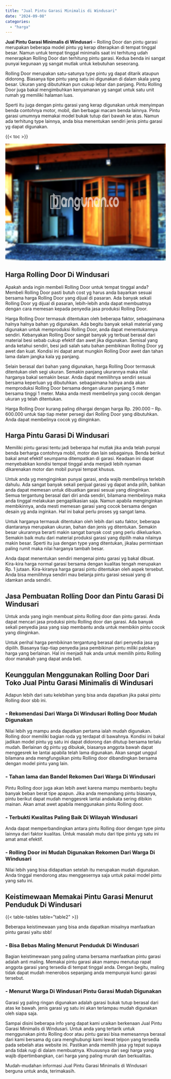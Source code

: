```yaml
---
title: "Jual Pintu Garasi Minimalis di Windusari"
date: "2024-09-08"
categories: 
  - "harga"
---
```


**Jual Pintu Garasi Minimalis di Windusari** – Rolling Door dan pintu garasi merupakan beberapa model pintu yg kerap diterapkan di tempat tinggal besar. Namun untuk tempat tinggal minimalis saat ini terhitung udah menerapkan Rolling Door dan terhitung pintu garasi. Kedua benda ini sangat punyai kegunaan yg sangat mutlak untuk kebutuhan seseorang.

Rolling Door merupakan satu-satunya type pintu yg dapat ditarik ataupun didorong. Biasanya tipe pintu yang satu ini digunakan di dalam skala yang besar. Ukuran yang dibutuhkan pun cukup lebar dan panjang. Pintu Rolling Door juga bakal mengimbuhkan kenyamanan yg sangat untuk satu unit rumah yg memiliki halaman luas.

Sperti itu juga dengan pintu garasi yang kerap digunakan untuk menyimpan benda contohnya motor, mobil, dan berbagai macam benda lainnya. Pintu garasi umumnya memakai model bukak tutup dari bawah ke atas. Namun ada terhitung type lainnya, anda bisa menentukan sendiri jenis pintu garasi yg dapat digunakan.

{{< toc >}}

![Jual Pintu Garasi Minimalis di Windusari](/images/pintu-garasi-62.png)

## Harga Rolling Door Di Windusari

Apakah anda ingin membeli Rolling Door untuk tempat tinggal anda? Membeli Rolling Door pasti butuh cost yg harus anda bayarkan sesuai bersama harga Rolling Door yang dijual di pasaran. Ada banyak sekali Rolling Door yg dijual di pasaran, lebih-lebih anda dapat membuatnya dengan cara memesan kepada penyedia jasa produksi Rolling Door.

Harga Rolling Door termasuk ditentukan oleh beberapa faktor, sebagaimana halnya halnya bahan yg digunakan. Ada begitu banyak sekali material yang digunakan untuk memproduksi Rolling Door, anda dapat menentukannya sendiri. Kebanyakan Rolling Door sangat banyak yg terbuat berasal dari material besi sebab cukup efektif dan awet jika digunakan. Semisal yang anda ketahui sendiri, besi jadi salah satu bahan pembikinan Rolling Door yg awet dan kuat. Kondisi ini dapat amat mungkin Rolling Door awet dan tahan lama dalam jangka kala yg panjang.

Selain berasal dari bahan yang digunakan, harga Rolling Door termasuk ditentukan oleh segi ukuran. Semakin panjang ukurannya maka nilai harganya bakal semakin besar. Anda dapat memilihnya sendiri sesuai bersama keperluan yg dibutuhkan. sebagaimana halnya anda akan memproduksi Rolling Door bersama dengan ukuran panjang 5 meter bersama tinggi 1 meter. Maka anda mesti membelinya yang cocok dengan ukuran yg telah ditentukan.

Harga Rolling Door kurang paling dihargai dengan harga Rp. 290.000 – Rp. 600.000 untuk tiap tiap meter persegi dari Rolling Door yang dibutuhkan. Anda dapat membelinya cocok yg diinginkan.

## Harga Pintu Garasi Di Windusari

Memiliki pintu garasi tentu jadi beberapa hal mutlak jika anda telah punyai benda berharga contohnya mobil, motor dan lain sebagainya. Benda berikut bakal amat efektif seumpama ditempatkan di garasi. Keadaan ini dapat menyebabkan kondisi tempat tinggal anda menjadi lebih nyaman dikarenakan motor dan mobil punyai tempat khusus.

Untuk anda yg menginginkan punyai garasi, anda wajib membelinya terlebih dahulu. Ada sangat banyak sekali penjual garasi yg dapat anda pilih, bahkan anda dapat memesan untuk dibuatkan garasi sesuai yang diinginkan. Semua tergantung berasal dari diri anda sendiri, bilamana membelinya maka anda tinggal melakukan pengaplikasian saja. Namun apabila menginginkan membikinnya, anda mesti memesan garasi yang cocok bersama dengan desain yg anda inginkan. Hal ini bakal perlu proses yg sangat lama.

Untuk harganya termasuk ditentukan oleh lebih dari satu faktor, beberapa diantaranya merupakan ukuran, bahan dan jenis yg ditentukan. Semakin besar ukurannya berarti makin sangat banyak cost yang perlu dikeluarkan. Semakin baik mutu dari material produksi garasi yang dipilih maka nilainya makin besar. Sperti itu jua dengan type yang ditentukan, jikalau permintaan paling rumit maka nilai harganya tambah besar.

Anda dapat menentukan sendiri mengenai pintu garasi yg bakal dibuat. Kira-kira harga normal garasi bersama dengan kualitas tengah merupakan Rp. 1 jutaan. Kira-kiranya harga garasi pintu ditentukan oleh aspek tersebut. Anda bisa memilihnya sendiri mau belanja pintu garasi sesuai yang di idamkan anda sendiri.

## Jasa Pembuatan Rolling Door dan Pintu Garasi Di Windusari

Untuk anda yang ingin membuat pintu Rolling door dan pintu garasi. Anda dapat mencari jasa produksi pintu Rolling door dan garasi. Ada banyak sekali penyedia jasa yang siap membantu anda untuk membikin pintu cocok yang diinginkan.

Untuk perihal harga pembikinan tergantung berasal dari penyedia jasa yg dipilih. Biasanya tiap-tiap penyedia jasa pembikinan pintu miliki patokan harga yang berlainan. Hal ini menjadi hak anda untuk memilih pintu Rolling door manakah yang dapat anda beli.

## Keunggulan Menggunakan Rolling Door Dari Toko Jual Pintu Garasi Minimalis di Windusari

Adapun lebih dari satu kelebihan yang bisa anda dapatkan jika pakai pintu Rolling door sbb ini.

### \- Rekomendasi Dari Warga Di Windusari Rolling Door Mudah Digunakan

Nilai lebih yg mampu anda dapatkan pertama ialah mudah digunakan. Rolling door memiliki bagian roda yg terdapat di bawahnya. Kondisi ini bakal jadikan model pintu yg satu ini dapat didorong dan ditutup bersama terlalu mudah. Berlainan dg pintu yg dibukak, biasanya anggota bawah dapat menggesrek ke lantai apabila telah lama digunakan. Akan sangat unggul bilamana anda mengfungsikan pintu Rolling door dibandingkan bersama dengan model pintu yang lain.

### \- Tahan lama dan Bandel Rekomen Dari Warga Di Windusari

Pintu Rolling door juga akan lebih awet karena mampu membantu begitu banyak beban berat tipe apapun. Jika anda memandang pintu biasanya, pintu berikut dapat mudah menggesrek lantai andaikata sering dibikin mainan. Akan amat awet apabila menggunakan pintu Rolling door.

### \- Terbukti Kwalitas Paling Baik Di Wilayah Windusari

Anda dapat memperbandingkan antara pintu Rolling door dengan type pintu lainnya dari faktor kualitas. Untuk masalah mutu dari tipe pintu yg satu ini amat amat efektif.

### \- Rolling Door ini Mudah Digunakan Rekomen Dari Warga Di Windusari

Nilai lebih yang bisa didapatkan setelah itu merupakan mudah digunakan. Anda tinggal mendorong atau menggesernya saja untuk pakai model pintu yang satu ini.

## Keistimewaan Memakai Pintu Garasi Menurut Penduduk Di Windusari

{{< table-tables table="table2" >}}

Beberapa keistimewaan yang bisa anda dapatkan misalnya manfaatkan pintu garasi yaitu sbb!

### \- Bisa Bebas Maling Menurut Penduduk Di Windusari

Bagian keistimewaan yang paling utama bersama manfaatkan pintu garasi adalah anti maling. Memakai pintu garasi akan mampu menutup rapat anggota garasi yang tersedia di tempat tinggal anda. Dengan begitu, maling tidak dapat mudah menerobos sepanjang anda mempunyai kunci garasi tersebut.

### \- Menurut Warga Di Windusari Pintu Garasi Mudah Digunakan

Garasi yg paling ringan digunakan adalah garasi bukak tutup berasal dari atas ke bawah. jenis garasi yg satu ini akan terlampau mudah digunakan oleh siapa saja.

Sampai disini beberapa info yang dapat kami uraikan berkenaan Jual Pintu Garasi Minimalis di Windusari. Untuk anda yang tertarik untuk menggunakan pintu Rolling door atau pintu garasi bisa memesannya berasal dari kami bersama dg cara menghubungi kami lewat telpon yang tersedia pada sebelah atas website ini. Pastikan anda memilih jasa yg tepat supaya anda tidak rugi di dalam membuatnya. Khususnya dari segi harga yang wajib dipertimbangkan, cari harga yang paling murah dan berkualitas.

Mudah-mudahan informasi Jual Pintu Garasi Minimalis di Windusari berguna untuk anda, terimakasih.
